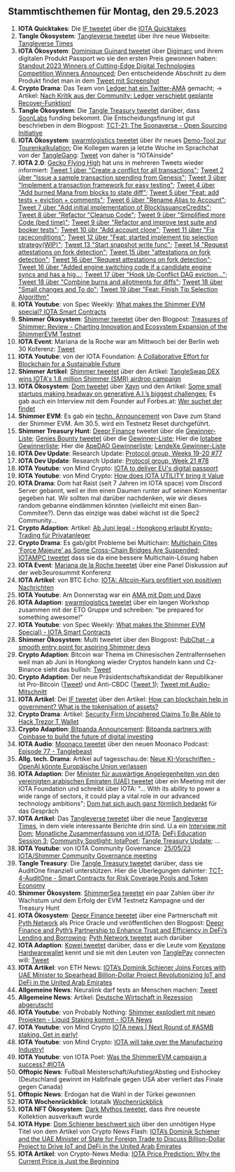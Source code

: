 ## Stammtischthemen für Montag, den 29.5.2023

1. **IOTA Quicktakes**: Die [IF tweetet](https://twitter.com/iota/status/1660571282583220227?s=20) über die [IOTA Quicktakes]()
2. **Tangle Ökosystem**: [Tangleverse tweetet](https://twitter.com/TangleverseWeb/status/1660695316193067009?s=20) über ihre neue Webseite: [Tangleverse Times](https://www.times.tangleverse.io/)
3. **IOTA Ökosystem**: [Dominique Guinard tweetet](https://twitter.com/domguinard/status/1660729779409113093?s=20) über [Digimarc](https://twitter.com/digimarc) und ihrem digitalen Produkt Passport wo sie den ersten Preis gewonnen haben: [Standout 2023 Winners of Cutting-Edge Digital Technologies Competition Winners Announced](https://web.aimglobal.org/news/NewsArticleDisplay.aspx?articleid=137); Den entscheidende Abschnitt zu dem Produkt findet man in dem [Tweet mit Screenshot](https://twitter.com/Vrom14286662/status/1660715128096956441?s=20)
4. **Crypto Drama**: Das Team von [Ledger hat ein Twitter-AMA](https://twitter.com/Ledger/status/1660663904765190144?s=20) gemacht; -> Artikel: [Nach Kritik aus der Community: Ledger verschiebt geplante Recover-Funktion!](https://www.blocktrainer.de/ledger-verschiebt-recover-funktion/)
5. **Tangle Ökosystem**: Die [Tangle Treasury tweetet](https://twitter.com/TangleTreasury/status/1660701189632315395?s=20) darüber, dass [SoonLabs](https://twitter.com/soon_labs) funding bekommt. Die Entscheidungsfinung ist gut beschrieben in dem Blogpost: [TCT-21: The Soonaverse - Open Sourcing Initiative](https://hackmd.io/@turIC_28RG6k6PG4qdRL8A/HkLYzR_Hh)
6. **IOTA Ökosystem**: [swarmlogistics tweetet](https://twitter.com/SwarmLogistics/status/1660689250378031106?s=20) über ihr neues [Demo-Tool zur Tourenkalkulation](https://swarmlogistics.de/tourenkalkulation); Die Kollegen waren ja letzte Woche im Sprachchat von der [TangleGang](https://twitter.com/GangTangleTalk): [Tweet](https://twitter.com/GangTangleTalk/status/1660912261202952195?s=20) von daher is "IOTAinside"
7. **IOTA 2.0**: [Gecko Flying High](https://twitter.com/GeckoFlyingHigh) hat uns in mehreren Tweets wieder informiert: [Tweet 1 über "Create a conflict for all transactions"](https://twitter.com/GeckoFlyingHigh/status/1660730068371648512?s=20); [Tweet 2 über "Issue a sample transaction spending from Genesis"](https://twitter.com/GeckoFlyingHigh/status/1660727907831128064?s=20); [Tweet 3 über "Implement a transaction framework for easy testing"](https://twitter.com/GeckoFlyingHigh/status/1660895160354615296?s=20); [Tweet 4 über "Add burned Mana from blocks to state diff"](https://twitter.com/GeckoFlyingHigh/status/1660896514972209152?s=20); [Tweet 5 über "Feat: add tests + eviction + comments"](https://twitter.com/GeckoFlyingHigh/status/1660898810061811714?s=20); [Tweet 6 über "Rename Alias to Account"](https://twitter.com/GeckoFlyingHigh/status/1660897407713021952?s=20); [Tweet 7 über "Add initial implementation of BlockIssuanceCredits"](https://twitter.com/GeckoFlyingHigh/status/1660896514972209152?s=20); [Tweet 8 über "Refactor "Cleanup Code"](https://twitter.com/GeckoFlyingHigh/status/1661146138534350849?s=20); [Tweet 9 über "Simplified more Code (bed time)"](https://twitter.com/GeckoFlyingHigh/status/1661208207912738816?s=20); [Tweet 9 über "Refactor and improve test suite and booker tests"](https://twitter.com/GeckoFlyingHigh/status/1661333371564490757?s=20); [Tweet 10 übr "Add account clone"](https://twitter.com/GeckoFlyingHigh/status/1661332209956003842?s=20); [Tweet 11 über "Fix raceconditions"](https://twitter.com/GeckoFlyingHigh/status/1661334697740476416?s=20); [Tweet 12 über "Feat: started implement tip selection strategy(WIP)"](https://twitter.com/GeckoFlyingHigh/status/1661536028770054146?s=20); [Tweet 13 "Start snapshot write func"](https://twitter.com/GeckoFlyingHigh/status/1661699723202531330?s=20); [Tweet 14 "Request attestations on fork detection"](https://github.com/iotaledger/iota-core/commit/971708febaa0ba76a35958b22cfcefce73d8d256); [Tweet 15 über "attestations on fork detection"](https://twitter.com/GeckoFlyingHigh/status/1661700892519968770?s=20); [Tweet 16 über "Request attestations on fork detection"](https://twitter.com/GeckoFlyingHigh/status/1661700892519968770?s=20); [Tweet 16 über "Added engine switching code if a candidate engine syncs and has a hig…](https://twitter.com/GeckoFlyingHigh/status/1661703783578243074?s=20); [Tweet 17 über "Hook Up Conflict DAG eviction..."](https://twitter.com/GeckoFlyingHigh/status/1661840630392438784?s=20); [Tweet 18 über "Combine burns and allotments for diffs"](https://twitter.com/GeckoFlyingHigh/status/1661841942572068864?s=20); [Tweet 18 über "Small changes and To do"](https://twitter.com/GeckoFlyingHigh/status/1661844074360635392?s=20); [Tweet 19 über "Feat:  Finish Tip Selection Algorithm"](https://twitter.com/GeckoFlyingHigh/status/1661845400591138816?s=20)
8. **IOTA Youtube**: von Spec Weekly: [What makes the Shimmer EVM special? IOTA Smart Contracts](https://youtu.be/t_ui-mSQlyc)
9. **Shimmer Ökosystem**: [Shimmer tweetet](https://twitter.com/shimmernet) über den Blogpost: [Treasures of Shimmer: Review - Charting Innovation and Ecosystem Expansion of the ShimmerEVM Testnet](https://blog.iota.org/treasures-of-shimmer-review/)
10. **IOTA Event**: Mariana de la Roche war am Mittwoch bei der Berlin web 30 Koferenz: [Tweet](https://twitter.com/ber_chain/status/1661005839141072896?s=20)
11. **IOTA Youtube**: von der IOTA Foundation: [A Collaborative Effort for Blockchain for a Sustainable Future](https://www.youtube.com/watch?v=I10Ut5iZb78)
12. **Shimmer Artikel**: [Shimmer tweetet](https://twitter.com/shimmernet/status/1661010714105094148?s=20) über den Artikel: [TangleSwap DEX wins IOTA's 1.8 million Shimmer (SMR) airdrop campaign](https://www.investorsobserver.com/news/qm-news/5662578858566340)
13. **IOTA Ökosystem**: [Dom tweetet](https://twitter.com/DomSchiener/status/1661267665942454272?s=20) über [Xayn](https://de.xayn.com/) und den Artikel: [Some small startups making headway on generative A.I.’s biggest challenges](https://fortune.com/2023/05/23/small-startups-making-headway-on-generative-a-i-s-biggest-challenges-xayn-aligned-ai-eye-on-ai/); Es gab auch ein Interview mit dem Founder auf Forbes.at: [Wer suchet der findet](https://www.forbes.at/artikel/wer-suchet-der-findet.html)
14. **Shimmer EVM**: Es gab ein [techn. Announcement](https://twitter.com/Vrom14286662/status/1661059235789127719?s=20) von Dave zum Stand der Shimmer EVM. Am 30.5. wird ein Testnetz Reset durchgeführt.
15. **Shimmer Treasury Hunt**: [Deepr Finance](https://twitter.com/DeeprFinance/status/1661105008853524497?s=20) tweetet über die [Gewinner-Liste](https://docs.google.com/spreadsheets/d/1pW4ivbprUD02AGGw_0D5SPHTFmS4GoBnghgRXEiixO8/edit?usp=sharing); [Genies Bounty tweetet](https://twitter.com/Genies_Bounty/status/1661367510380212226?s=20) über die [Gewinner-Liste](https://docs.google.com/spreadsheets/d/1TbOPFPd1f4lD8TKw-3cQsuSU-TiB89bv2trCJCq-_Ic/edit?usp=sharing); Hier die [Iotabee Gewinnerliste](https://docs.google.com/spreadsheets/d/1Kvq-DM43LeuAYoWYaEpWgYqjkFWZQRsDkmJzFVYBrE8/edit?usp=sharing); Hier die [ApeDAO Gewinnerliste](https://docs.google.com/spreadsheets/d/11KoirvcFRU1-rANkEd_7pYjhvtEXYMmfYIjCxghSRYs/edit?usp=sharing); [LendeXe Gewinner-Liste](https://twitter.com/LendeXeFinance/status/1661609698787721218?s=20)
16. **IOTA Dev Update**: Research Update: [Protocol group, Weeks 19-20 #77](https://github.com/iotaledger/research-updates/discussions/77)
17. **IOTA Dev Update**: Research Update: [Protocol group, Week 21 #78](https://github.com/iotaledger/research-updates/discussions/78)
18. **IOTA Youtube**: von Mind Crypto: [IOTA to deliver EU's digital passport](https://youtu.be/GXOynPzNJaY)
19. **IOTA Youtube**: von Mind Crypto: [How does IOTA UTILITY bring it Value](https://youtu.be/AcUHILikQrM)
20. **IOTA Drama**: Dom hat Raist (seit 7 Jahren im IOTA space) vom Discord Server gebannt, weil er ihm einen Daumen runter auf seinen Kommentar gegeben hat. Wir sollten mal darüber nachdenken, wie wir dieses random gebanne eindämmen könnten (vielleicht mit einen Ban-Commitee?). Denn das einzige was dabei wächst ist die Spec2 Community...
21. **Crypto Adaption**: Artikel: [Ab Juni legal - Hongkong erlaubt Krypto-Trading für Privatanleger](https://www.btc-echo.de/schlagzeilen/hongkong-krypto-trading-fuer-privatanleger-ab-juni-erlaubt-164960/)
22. **Crypto Drama**: Es gab/gibt Probleme bei Multichain: [Multichain Cites ‘Force Majeure’ as Some Cross-Chain Bridges Are Suspended](https://unchainedcrypto.com/multichain-cites-force-majeure-as-some-cross-chain-bridges-are-suspended/); [IOTAMPC tweetet](https://twitter.com/iotampc/status/1661569943610232837?s=20) dass sie da eine bessere Multichain-Lösung haben
23. **IOTA Event**: [Mariana de la Roche tweetet](https://twitter.com/Marianadlrw/status/1661396316671311873?s=20) über eine Panel Diskussion auf der web3eurosummit Konferenz
24. **IOTA Artikel**: von BTC Echo: [IOTA: Altcoin-Kurs profitiert von positiven Nachrichten](https://www.btc-echo.de/news/iota-altcoin-kurs-profitiert-von-positiven-nachrichten-164998/)
25. **IOTA Youtube**: Am Donnerstag war ein [AMA mit Dom und Dave](https://youtu.be/AcUHILikQrM)
26. **IOTA Adaption**: [swarmlogistics tweetet](https://twitter.com/SwarmLogistics/status/1661460410132733952?s=20) über ein langen Workshop zusammen mit der ETO Gruppe und schreiben: "be prepared for something awesome!"
27. **IOTA Youtube**: von Spec Weekly: [What makes the Shimmer EVM Special) -  IOTA Smart Contracts](https://youtu.be/t_ui-mSQlyc)
28. **Shimmer Ökosystem**: Multi tweetet über den Blogpost: [PubChat - a smooth entry point for aspiring Shimmer devs](https://multifolio.medium.com/pubchat-a-smooth-entry-point-for-aspiring-shimmer-devs-23648aa33b31)
29. **Crypto Adaption**: Bitcoin war Thema im Chinesischen Zentralfernsehen weil man ab Juni in Hongkong wieder Cryptos handeln kann und Cz-Binance sieht das bullish: [Tweet](https://twitter.com/cz_binance/status/1661391542504902664?s=20)
30. **Crypto Adaption**: Der neue Präsidentschaftskandidat der Republikaner ist Pro-Bitcoin ([Tweet](https://twitter.com/coinbureau/status/1661596129916510208?s=20)) und Anti-CBDC ([Tweet 1](https://twitter.com/WatcherGuru/status/1661515995876392960?s=20)); [Tweet mit Audio-Mitschnitt](https://twitter.com/saylor/status/1661705647715414016?s=20)
31. **IOTA Artikel**: Dei [IF tweetet](https://twitter.com/iota/status/1661643270131269632?s=20) über den Artikel: [How can blockchain help in government? What is the tokenisation of assets?](https://apolitical.co/solution-articles/en/how-can-blockchain-help-in-government)
32. **Crypto Drama**: Artikel: [Security Firm Unciphered Claims To Be Able to Hack Trezor T Wallet](https://unchainedcrypto.com/security-firm-unciphered-claims-be-able-to-hack-trezor-t-wallet/)
33. **Crypto Adaption**:[ Bitpanda Announcement](https://twitter.com/Bitpanda/status/1661655930101022721?s=20): [Bitpanda partners with Coinbase to build the future of digital investing](https://blog.bitpanda.com/en/bitpanda-partners-coinbase-build-future-digital-investing)
34. **IOTA Audio**: [Moonaco tweetet](https://twitter.com/MoonacoPodcast/status/1661672163810635777?s=20) über den neuen Moonaco Podcast: [Episode 77 - Tanglebeast](https://open.spotify.com/episode/2AOou5SMRa4RqDeOj5bQ4X?si=YYBgi5hbQcyG6XoJpamdjA)
35. **Allg. tech. Drama**: Artikel auf tagesschau.de: [Neue KI-Vorschriften - OpenAI könnte Europäische Union verlassen](https://www.tagesschau.de/wirtschaft/unternehmen/openai-eu-100.html)
36. **IOTA Adaption**: Der [Minister für auswärtige Angelegenheiten von den vereinigten arabischen Emiraten (UAE) tweetet](https://twitter.com/ThaniAlZeyoudi/status/1661722508352012288?s=20) über ein Meeting mit der IOTA Foundation und schreibt über IOTA: "... With its ability to power a wide range of sectors, it could play a vital role in our advanced technology ambitions"; [Dom hat sich auch ganz förmlich bedankt](https://twitter.com/DomSchiener/status/1661726999256395778?s=20) für das Gespräch
37. **IOTA Artikel**: Das [Tangleverse tweetet](https://twitter.com/TangleverseWeb/status/1661732422873153538?s=20) über die neue [Tangleverse Times](https://www.times.tangleverse.io/a-pirates-life-for-me/), in dem viele interessante Berichte drin sind. U.a ein [Interview mit Dom](https://www.times.tangleverse.io/a-pirates-life-for-me/#%F0%9F%A7%91-meet-the-ifdominik-schiener); [Monatliche Zusammenfassung von id.IOTA](https://www.times.tangleverse.io/a-pirates-life-for-me/#%F0%9F%A7%91%E2%80%8D%F0%9F%92%BB-monthly-technical-progress-update); [DeFi Education Session 3](https://www.times.tangleverse.io/a-pirates-life-for-me/#%F0%9F%93%96-defi-education-session-3); [Community Spotlight: IotaPoet](https://www.times.tangleverse.io/a-pirates-life-for-me/#%F0%9F%92%A1-community-spotlight-iotapoet); [Tangle Treasury Update](https://www.times.tangleverse.io/a-pirates-life-for-me/#%F0%9F%86%95-tangle-treasury-update); ...
38. **IOTA Youtube**: von IOTA Community Governance: [25/05/23 IOTA/Shimmer Community Governance meeting](https://www.youtube.com/watch?v=3eizPtAb1jc)
39. **Tangle Treasury**: Die [Tangle Treasury tweetet](https://twitter.com/TangleTreasury/status/1661830690395258881?s=20) darüber, dass sie AuditOne finanziell unterstützen. Hier die Überlegungen dahinter: [TCT-4-AuditOne - Smart Contracts for Risk Coverage Pools and Token Economy](https://hackmd.io/@turIC_28RG6k6PG4qdRL8A/SyxIHIYr2)
40. **Shimmer Ökosystem**: [ShimmerSea tweetet](https://twitter.com/ShimmerSeaDEX/status/1661973384593285121?s=20) ein paar Zahlen über ihr Wachstum und dem Erfolg der EVM Testnetz Kampagne und der Treasury Hunt
41. **IOTA Ökosystem**: [Deepr Finance tweetet](https://twitter.com/DeeprFinance/status/1661744325099921408?s=20) über eine Partnerschaft mit [Pyth Network](https://twitter.com/PythNetwork) als Price Oracle und veröffentlichen den Blogpost: [Deepr Finance and Pyth’s Partnership to Enhance Trust and Efficiency in DeFi’s Lending and Borrowing](https://medium.com/@Deepr.Finance/deepr-finance-and-pyths-partnership-to-enhance-trust-and-efficiency-in-defi-s-lending-and-54246da6d495); [Pyth Network tweetet](https://twitter.com/PythNetwork/status/1661761657809547265?s=20) auch darüber 
42. **IOTA Adaption**: [Kowei tweetet](https://twitter.com/kowei1995/status/1661763228731609088?s=20) darüber, dass er die Leute vom [Keystone Hardwarewallet](https://twitter.com/KeystoneWallet) kennt und sie mit den Leuten von [TanglePay](https://twitter.com/tanglepaycom) connecten will: [Tweet](https://twitter.com/kowei1995/status/1661782597356355584?s=20)
43. **IOTA Artikel**: von ETH News: [IOTA’s Dominik Schiener Joins Forces with UAE Minister to Spearhead Billion-Dollar Project Revolutionizing IoT and DeFi in the United Arab Emirates](https://www.ethnews.com/iotas-dominik-schiener-joins-forces-with-uae-minister-to-spearhead-billion-dollar-project-revolutionizing-iot-and-defi-in-the-united-arab-emirates/)
44. **Allgemeine News**: Neuralink darf tests an Menschen machen: [Tweet](https://twitter.com/neuralink/status/1661857379460468736?s=20)
45. **Allgemeine News**: Artikel: [Deutsche Wirtschaft in Rezession abgerutscht](https://www.tagesschau.de/wirtschaft/konjunktur/destatis-rezession-deutschland-100.html)
46. **IOTA Youtube**: von Probably Nothing: [Shimmer explodiert mit neuen Projekten - Liquid Staking kommt - IOTA News](https://www.youtube.com/watch?v=6iqjZenW7TQ)
47. **IOTA Youtube**: von Mind Crypto [IOTA news | Next Round of #ASMB staking. Get in early!](https://www.youtube.com/watch?v=oE0BunXhNKo)
48. **IOTA Youtube**: von Mind Crypto: [IOTA will take over the Manufacturing Industry!](https://www.youtube.com/watch?v=OYvcZ44r5ZM)
49. **IOTA Youtube**: von IOTA Poet: [Was the ShimmerEVM campaign a success? #IOTA](https://www.youtube.com/watch?v=LDNcLMnIgug)
50. **Offtopic News**: Fußball Meisterschaft/Aufstieg/Abstieg und Eishockey (Deutschland gewinnt im Halbfinale gegen USA aber verliert das Finale gegen Canada)
51. **Offtopic News**: Erdogan hat die Wahl in der Türkei gewonnen
52. **IOTA Wochenrückblick**: Iotatalk [Wochenrückblick](https://www.iota-talk.com/index.php?article/292-wochenr%C3%BCckblick-vom-21-bis-27-mai-2023/)
53. **IOTA NFT Ökosystem**: [Dark Mythos tweetet](https://twitter.com/DarkMythosIOTA/status/1663055012329668608?s=20), dass ihre neueste Kollektion ausverkauft wurde
54. **IOTA Hype**: [Dom Schiener beschwert sich](https://twitter.com/DomSchiener/status/1662840956771524611?s=20) über den unnötigen Hype Titel von dem Artikel von Crypto News Flash: [IOTA’s Dominik Schiener and the UAE Minister of State for Foreign Trade to Discuss Billion-Dollar Project to Drive IoT and DeFi in the United Arab Emirates](https://www.crypto-news-flash.com/iotas-dominik-schiener-and-the-uae-minister-of-state-for-foreign-trade-to-discuss-billion-dollar-project-to-drive-iot-and-defi-in-the-united-arab-emirates/)
55. **IOTA Artikel**: von Crypto-News Media: [IOTA Price Prediction: Why the Current Price is Just the Beginning](https://crypto-newsmedia.com/iota-price-prediction-why-the-current-price-is-just-the-beginning/)
